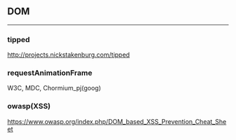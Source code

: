 ## DOM
---

### tipped
http://projects.nickstakenburg.com/tipped

### requestAnimationFrame
W3C, MDC, Chormium_pj(goog)

### owasp(XSS)
https://www.owasp.org/index.php/DOM_based_XSS_Prevention_Cheat_Sheet





